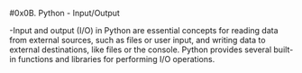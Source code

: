 #0x0B. Python - Input/Output

-Input and output (I/O) in Python are essential concepts for reading data from external sources, such as files or user input, and writing data to external destinations, like files or the console. Python provides several built-in functions and libraries for performing I/O operations.


